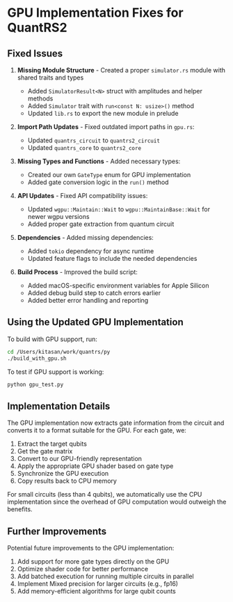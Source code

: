 # GPU Implementation Fixes for QuantRS2

## Fixed Issues

1. **Missing Module Structure** - Created a proper `simulator.rs` module with shared traits and types
   - Added `SimulatorResult<N>` struct with amplitudes and helper methods
   - Added `Simulator` trait with `run<const N: usize>()` method
   - Updated `lib.rs` to export the new module in prelude

2. **Import Path Updates** - Fixed outdated import paths in `gpu.rs`:
   - Updated `quantrs_circuit` to `quantrs2_circuit`
   - Updated `quantrs_core` to `quantrs2_core`

3. **Missing Types and Functions** - Added necessary types:
   - Created our own `GateType` enum for GPU implementation
   - Added gate conversion logic in the `run()` method

4. **API Updates** - Fixed API compatibility issues:
   - Updated `wgpu::Maintain::Wait` to `wgpu::MaintainBase::Wait` for newer wgpu versions
   - Added proper gate extraction from quantum circuit

5. **Dependencies** - Added missing dependencies:
   - Added `tokio` dependency for async runtime
   - Updated feature flags to include the needed dependencies

6. **Build Process** - Improved the build script:
   - Added macOS-specific environment variables for Apple Silicon
   - Added debug build step to catch errors earlier
   - Added better error handling and reporting

## Using the Updated GPU Implementation

To build with GPU support, run:

```bash
cd /Users/kitasan/work/quantrs/py
./build_with_gpu.sh
```

To test if GPU support is working:

```bash
python gpu_test.py
```

## Implementation Details

The GPU implementation now extracts gate information from the circuit and converts it to a format suitable for the GPU. For each gate, we:

1. Extract the target qubits
2. Get the gate matrix
3. Convert to our GPU-friendly representation
4. Apply the appropriate GPU shader based on gate type
5. Synchronize the GPU execution
6. Copy results back to CPU memory

For small circuits (less than 4 qubits), we automatically use the CPU implementation since the overhead of GPU computation would outweigh the benefits.

## Further Improvements

Potential future improvements to the GPU implementation:

1. Add support for more gate types directly on the GPU
2. Optimize shader code for better performance
3. Add batched execution for running multiple circuits in parallel
4. Implement Mixed precision for larger circuits (e.g., fp16)
5. Add memory-efficient algorithms for large qubit counts